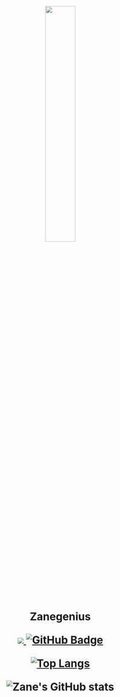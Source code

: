 
<p align="center"><a href="#"><img width="40%" height="auto" src="https://cdn.discordapp.com/attachments/893378078573748235/919615254797910086/e593ab0589d5f1b389e4dfbcce2bce20.gif" height="175px"/></a>
<h1 align="center">Zanegenius

<p align="center">
<a href="https://github.com/Zanegenius/github-profile-views-counter">
    <img src="https://komarev.com/ghpvc/?username=Zanegenius">
</a>
<a href="https://github.com/Zanegenius?tab=followers"><img src="https://img.shields.io/github/followers/Zanegenius?label=Followers&style=social" alt="GitHub Badge"></a>

[![Top Langs](https://github-readme-stats.vercel.app/api/top-langs/?username=Zanegenius&layout=compact)](https://github.com/Zanegenius/github-readme-stats)

![Zane's GitHub stats](https://github-readme-stats.vercel.app/api?username=Zanegenius&show_icons=true&theme=synthwave)
